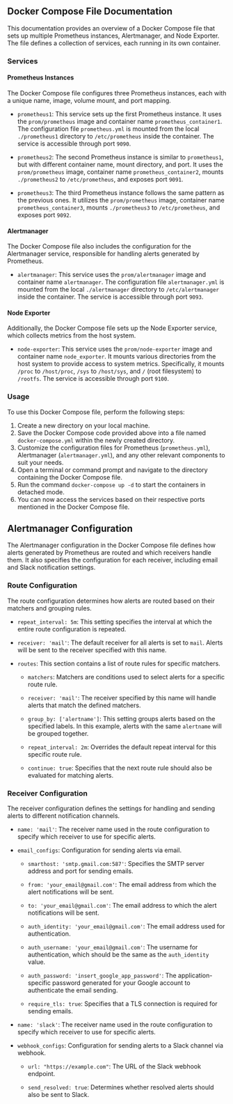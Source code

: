 ## Docker Compose File Documentation

This documentation provides an overview of a Docker Compose file that sets up multiple Prometheus instances, Alertmanager, and Node Exporter. The file defines a collection of services, each running in its own container.

### Services

#### Prometheus Instances

The Docker Compose file configures three Prometheus instances, each with a unique name, image, volume mount, and port mapping.

- `prometheus1`: This service sets up the first Prometheus instance. It uses the `prom/prometheus` image and container name `prometheus_container1`. The configuration file `prometheus.yml` is mounted from the local `./prometheus1` directory to `/etc/prometheus` inside the container. The service is accessible through port `9090`.

- `prometheus2`: The second Prometheus instance is similar to `prometheus1`, but with different container name, mount directory, and port. It uses the `prom/prometheus` image, container name `prometheus_container2`, mounts `./prometheus2` to `/etc/prometheus`, and exposes port `9091`.

- `prometheus3`: The third Prometheus instance follows the same pattern as the previous ones. It utilizes the `prom/prometheus` image, container name `prometheus_container3`, mounts `./prometheus3` to `/etc/prometheus`, and exposes port `9092`.

#### Alertmanager

The Docker Compose file also includes the configuration for the Alertmanager service, responsible for handling alerts generated by Prometheus.

- `alertmanager`: This service uses the `prom/alertmanager` image and container name `alertmanager`. The configuration file `alertmanager.yml` is mounted from the local `./alertmanager` directory to `/etc/alertmanager` inside the container. The service is accessible through port `9093`.

#### Node Exporter

Additionally, the Docker Compose file sets up the Node Exporter service, which collects metrics from the host system.

- `node-exporter`: This service uses the `prom/node-exporter` image and container name `node_exporter`. It mounts various directories from the host system to provide access to system metrics. Specifically, it mounts `/proc` to `/host/proc`, `/sys` to `/host/sys`, and `/` (root filesystem) to `/rootfs`. The service is accessible through port `9100`.

### Usage

To use this Docker Compose file, perform the following steps:

1. Create a new directory on your local machine.
2. Save the Docker Compose code provided above into a file named `docker-compose.yml` within the newly created directory.
3. Customize the configuration files for Prometheus (`prometheus.yml`), Alertmanager (`alertmanager.yml`), and any other relevant components to suit your needs.
4. Open a terminal or command prompt and navigate to the directory containing the Docker Compose file.
5. Run the command `docker-compose up -d` to start the containers in detached mode.
6. You can now access the services based on their respective ports mentioned in the Docker Compose file.

## Alertmanager Configuration

The Alertmanager configuration in the Docker Compose file defines how alerts generated by Prometheus are routed and which receivers handle them. It also specifies the configuration for each receiver, including email and Slack notification settings.

### Route Configuration

The route configuration determines how alerts are routed based on their matchers and grouping rules.

- `repeat_interval: 5m`: This setting specifies the interval at which the entire route configuration is repeated.

- `receiver: 'mail'`: The default receiver for all alerts is set to `mail`. Alerts will be sent to the receiver specified with this name.

- `routes`: This section contains a list of route rules for specific matchers.

  - `matchers`: Matchers are conditions used to select alerts for a specific route rule.

  - `receiver: 'mail'`: The receiver specified by this name will handle alerts that match the defined matchers.

  - `group_by: ['alertname']`: This setting groups alerts based on the specified labels. In this example, alerts with the same `alertname` will be grouped together.

  - `repeat_interval: 2m`: Overrides the default repeat interval for this specific route rule.

  - `continue: true`: Specifies that the next route rule should also be evaluated for matching alerts.

### Receiver Configuration

The receiver configuration defines the settings for handling and sending alerts to different notification channels.

- `name: 'mail'`: The receiver name used in the route configuration to specify which receiver to use for specific alerts.

- `email_configs`: Configuration for sending alerts via email.

  - `smarthost: 'smtp.gmail.com:587'`: Specifies the SMTP server address and port for sending emails.

  - `from: 'your_email@gmail.com'`: The email address from which the alert notifications will be sent.

  - `to: 'your_email@gmail.com'`: The email address to which the alert notifications will be sent.

  - `auth_identity: 'your_email@gmail.com'`: The email address used for authentication.

  - `auth_username: 'your_email@gmail.com'`: The username for authentication, which should be the same as the `auth_identity` value.

  - `auth_password: 'insert_google_app_password'`: The application-specific password generated for your Google account to authenticate the email sending.

  - `require_tls: true`: Specifies that a TLS connection is required for sending emails.

- `name: 'slack'`: The receiver name used in the route configuration to specify which receiver to use for specific alerts.

- `webhook_configs`: Configuration for sending alerts to a Slack channel via webhook.

  - `url: "https://example.com"`: The URL of the Slack webhook endpoint.

  - `send_resolved: true`: Determines whether resolved alerts should also be sent to Slack.





